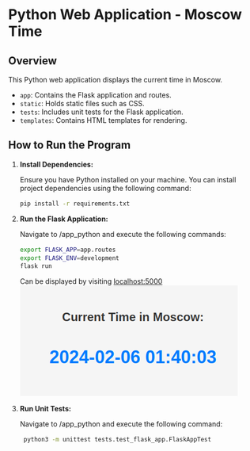 # Python Web Application - Moscow Time

## Overview

This Python web application displays the current time in Moscow. 

- `app`: Contains the Flask application and routes.
- `static`: Holds static files such as CSS.
- `tests`: Includes unit tests for the Flask application.
- `templates`: Contains HTML templates for rendering.

## How to Run the Program

1. **Install Dependencies:**

   Ensure you have Python installed on your machine. You can install project dependencies using the following command:
   ```bash
   pip install -r requirements.txt
2. **Run the Flask Application:** 

	Navigate to /app_python and execute the following commands:
   ```bash
   export FLASK_APP=app.routes	
   export FLASK_ENV=development
   flask run
   ```
   Can be displayed by visiting [localhost:5000](127.0.0.1/5000)
   ![alt text](image-1.png)

3. **Run Unit Tests:**

	Navigate to /app_python and execute the following command:
   ```bash
	python3 -m unittest tests.test_flask_app.FlaskAppTest